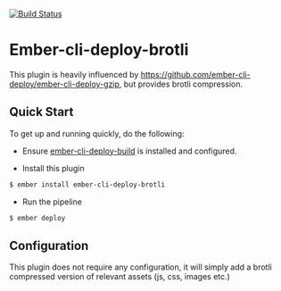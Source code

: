 [![Build Status](https://travis-ci.org/mfeckie/ember-cli-deploy-brotli.svg?branch=master)](https://travis-ci.org/mfeckie/ember-cli-deploy-brotli)

# Ember-cli-deploy-brotli

This plugin is heavily influenced by https://github.com/ember-cli-deploy/ember-cli-deploy-gzip, but provides brotli compression.

## Quick Start

To get up and running quickly, do the following:

- Ensure [ember-cli-deploy-build](https://github.com/ember-cli-deploy/ember-cli-deploy-build) is installed and configured.

- Install this plugin

```bash
$ ember install ember-cli-deploy-brotli
```

- Run the pipeline

```bash
$ ember deploy
```

## Configuration

This plugin does not require any configuration, it will simply add a brotli compressed version of relevant assets (js, css, images etc.)
